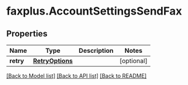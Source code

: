 # faxplus.AccountSettingsSendFax


## Properties

Name | Type | Description | Notes
------------ | ------------- | ------------- | -------------
**retry** | [**RetryOptions**](RetryOptions.md) |  | [optional] 

[[Back to Model list]](../README.md#documentation-for-models) [[Back to API list]](../README.md#documentation-for-api-endpoints) [[Back to README]](../README.md)

